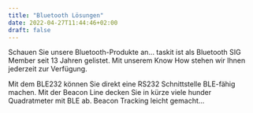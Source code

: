 ```yaml
---
title: "Bluetooth Lösungen"
date: 2022-04-27T11:44:46+02:00
draft: false
---
```


Schauen Sie unsere Bluetooth-Produkte an... taskit ist als Bluetooth SIG Member seit 13 Jahren gelistet. Mit unserem Know How stehen wir Ihnen jederzeit zur Verfügung.

 Mit dem BLE232 können Sie direkt eine RS232 Schnittstelle BLE-fähig machen. Mit der Beacon Line decken Sie in kürze viele hunder Quadratmeter mit BLE ab. Beacon Tracking leicht gemacht...